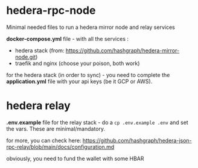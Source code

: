 # hedera-rpc-node
Minimal needed files to run a hedera mirror node and relay services

**docker-compose.yml** file - with all the services :
- hedera stack (from: https://github.com/hashgraph/hedera-mirror-node.git)
- traefik and nginx (choose your poison, both work)

for the hedera stack (in order to sync) - you need to complete the **application.yml** file with your api keys (be it GCP or AWS).

# hedera relay

**.env.example** file for the relay stack - do a `cp .env.example .env` and set the vars. These are minimal/mandatory.
 
for more, you can check here: https://github.com/hashgraph/hedera-json-rpc-relay/blob/main/docs/configuration.md

obviously, you need to fund the wallet with some HBAR
